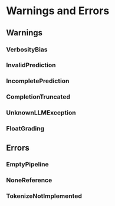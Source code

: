 # Warnings and Errors

## Warnings

### VerbosityBias

### InvalidPrediction

### IncompletePrediction

### CompletionTruncated

### UnknownLLMException

### FloatGrading

## Errors

### EmptyPipeline

### NoneReference

### TokenizeNotImplemented
